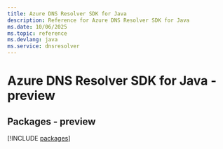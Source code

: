 ```yaml
---
title: Azure DNS Resolver SDK for Java
description: Reference for Azure DNS Resolver SDK for Java
ms.date: 10/06/2025
ms.topic: reference
ms.devlang: java
ms.service: dnsresolver
---
```

# Azure DNS Resolver SDK for Java - preview
## Packages - preview
[!INCLUDE [packages](dns-resolver-index.md)]